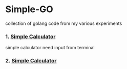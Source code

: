 # Simple-GO
collection of golang code from my various experiments

### 1. [Simple Calculator](https://github.com/lintabong/Simple-GO/tree/main/1-calculator)
<p> simple calculator need input from terminal</p>

### 2. [Simple Calculator](https://github.com/lintabong/Simple-GO/tree/main/1-calculator)
